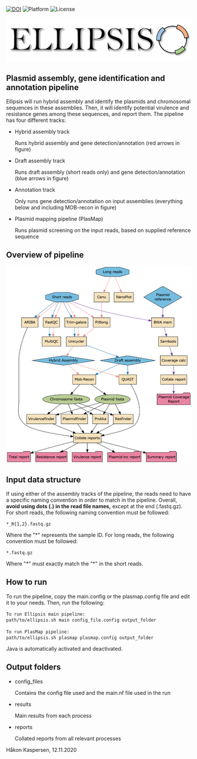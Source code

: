 [![DOI](https://zenodo.org/badge/279863701.svg)](https://zenodo.org/badge/latestdoi/279863701)
![Platform](https://img.shields.io/badge/Platform-Nextflow-green)
![License](https://img.shields.io/github/license/NorwegianVeterinaryInstitute/Ellipsis?style=flat-square)

<p align="center"><img src="logo.png" alt="Ellipsis" width="600"></p>

## Plasmid assembly, gene identification and annotation pipeline

Ellipsis will run hybrid assembly and identify the plasmids and chromosomal sequences in these assemblies.
Then, it will identify potential virulence and resistance genes among these sequences, and report them. 
The pipeline has four different tracks:

- Hybrid assembly track

   Runs hybrid assembly and gene detection/annotation (red arrows in figure)

- Draft assembly track

   Runs draft assembly (short reads only) and gene detection/annotation (blue arrows in figure)

- Annotation track

   Only runs gene detection/annotation on input assemblies (everything below and including MOB-recon in figure)

- Plasmid mapping pipeline (PlasMap)

   Runs plasmid screening on the input reads, based on supplied reference sequence

## Overview of pipeline
![Ellipsis pipeline](pipeline.png)

## Input data structure
If using either of the assembly tracks of the pipeline, the reads need to have a specific naming convention in order to match in the pipeline.
Overall, **avoid using dots (.) in the read file names,** except at the end (.fastq.gz).
For short reads, the following naming convention must be followed:
```
*_R{1,2}.fastq.gz
```
Where the "*" represents the sample ID. For long reads, the following convention must be followed:
```
*.fastq.gz
```
Where "\*" must exactly match the "\*" in the short reads. 

## How to run
To run the pipeline, copy the main.config or the plasmap.config file and edit it to your needs.
Then, run the following:

```
To run Ellipsis main pipeline:
path/to/ellipsis.sh main config_file.config output_folder

To run PlasMap pipeline:
path/to/ellipsis.sh plasmap plasmap.config output_folder
```
Java is automatically activated and deactivated.

## Output folders

- config_files

   Contains the config file used and the main.nf file used in the run

- results

   Main results from each process

- reports

   Collated reports from all relevant processes

Håkon Kaspersen,
12.11.2020

